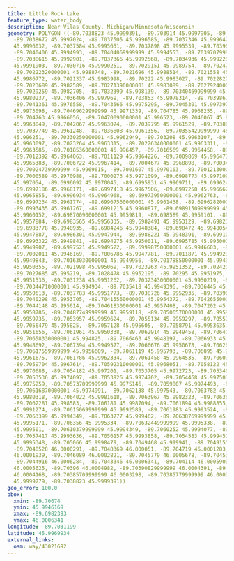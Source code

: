 ```yaml
---
title: Little Rock Lake
feature_type: water_body
description: Near Vilas County, Michigan/Minnesota/Wisconsin
geometry: POLYGON ((-89.7038823 45.9999391, -89.703914 45.9997905, -89.7039065 45.9997409,
  -89.7038672 45.9997024, -89.7037505 45.9996585, -89.7037346 45.9996421, -89.70372709999999
  45.9996032, -89.7037584 45.9995651, -89.7037898 45.9995539, -89.7039698 45.9995485,
  -89.7040406 45.9994993, -89.70404069999999 45.9994553, -89.70397079999999 45.9993508,
  -89.7038615 45.9992901, -89.7037366 45.9992568, -89.7034936 45.9992287, -89.70335300000001
  45.9991903, -89.7030716 45.9990251, -89.7029151 45.9989754, -89.70247670000001 45.9988866,
  -89.70222320000001 45.9988748, -89.7021696 45.9988514, -89.7021558 45.9987815, -89.70216360000001
  45.9986772, -89.7021337 45.9983998, -89.70222 45.9983027, -89.7022822 45.9982754,
  -89.7023689 45.9982589, -89.70271390000001 45.9983089, -89.70279240000001 45.9983037,
  -89.7029259 45.9982705, -89.7032399 45.998139, -89.70340469999999 45.9980839, -89.70354620000001
  45.9980237, -89.7036406 45.997969, -89.703853 45.9978314, -89.7039867 45.9977604,
  -89.7041361 45.9976558, -89.7043566 45.9975295, -89.7045301 45.9973979, -89.70460129999999
  45.9973098, -89.70469629999999 45.9971339, -89.704785 45.9968255, -89.7047781 45.9966496,
  -89.704763 45.9966056, -89.70470090000001 45.996523, -89.7046067 45.9964566, -89.7044657
  45.9963849, -89.7042067 45.9963074, -89.7039795 45.9961529, -89.70386929999999 45.9961247,
  -89.7037749 45.9961248, -89.7036808 45.9961356, -89.70355429999999 45.9961851, -89.7034285
  45.996251, -89.70330250000001 45.9962949, -89.703208 45.9963107, -89.70248410000001
  45.9963097, -89.7023264 45.9963315, -89.70226340000001 45.9963311, -89.70210609999999
  45.9963585, -89.70185360000001 45.996457, -89.7016569 45.9964458, -89.7013338 45.9964069,
  -89.7012392 45.9964063, -89.7011129 45.9964226, -89.7009869 45.9964778, -89.70090039999999
  45.9965383, -89.7006722 45.9967414, -89.7004677 45.9968898, -89.7003417 45.9969394,
  -89.70024739999999 45.9969615, -89.7001607 45.9970163, -89.70012130000001 45.9970602,
  -89.7000589 45.9970988, -89.7000273 45.9971099, -89.6998773 45.9971097, -89.6996879
  45.997054, -89.6996092 45.9970045, -89.6995931 45.9969711, -89.699624 45.9969052,
  -89.6997186 45.9968171, -89.6997418 45.9967506, -89.6997258 45.9966624, -89.69969399999999
  45.9965855, -89.6996934 45.9964968, -89.69973950000001 45.9962763, -89.6997392 45.9962215,
  -89.6997234 45.9961774, -89.69967560000001 45.9961438, -89.69962820000001 45.9961272,
  -89.6993435 45.9961267, -89.6991215 45.9960877, -89.69891509999999 45.9960266, -89.6987883
  45.9960152, -89.69870090000001 45.9959819, -89.698589 45.9959101, -89.69846130000001
  45.9957884, -89.6983565 45.9956335, -89.6982491 45.9953129, -89.6982393 45.995202,
  -89.6983778 45.9948935, -89.6984246 45.9948384, -89.698472 45.9948054, -89.6985347
  45.9947887, -89.6986301 45.9947944, -89.6988221 45.9948391, -89.6991091 45.9949285,
  -89.6993322 45.9949841, -89.6994275 45.9950011, -89.6995785 45.9950071, -89.6996729
  45.9949907, -89.6997521 45.9949522, -89.69998750000001 45.9946603, -89.700074 45.9946218,
  -89.7002011 45.9946169, -89.7006786 45.9947781, -89.7011871 45.994923, -89.7015353
  45.9949843, -89.70163030000001 45.9949956, -89.70178850000001 45.994996, -89.7020735
  45.9950355, -89.7021998 45.995069, -89.7023263 45.9951352, -89.70242090000001 45.9951685,
  -89.7027685 45.995219, -89.7028478 45.9952195, -89.70295 45.9951975, -89.7030685
  45.9951536, -89.7031238 45.9951262, -89.70323430000001 45.9950219, -89.7033213 45.9949722,
  -89.70344710000001 45.994934, -89.7035418 45.9949396, -89.7036445 45.9949949, -89.7037155
  45.9950613, -89.7037783 45.9951773, -89.7038726 45.9952935, -89.70396700000001 45.9953487,
  -89.7040298 45.9953705, -89.70415560000001 45.9954372, -89.70426550000001 45.9955032,
  -89.7044148 45.995614, -89.70461830000001 45.9957408, -89.7047202 45.9958456, -89.7047827
  45.9958786, -89.70487749999999 45.9959118, -89.70506570000001 45.9959511, -89.705254
  45.9959735, -89.7053957 45.9959624, -89.7055134 45.9959297, -89.7055768 45.9958912,
  -89.7056479 45.995825, -89.7057128 45.995605, -89.7058791 45.9953635, -89.7060853
  45.9951656, -89.7061961 45.9950338, -89.7062914 45.9949458, -89.70640969999999 45.9948855,
  -89.70658330000001 45.994825, -89.7066463 45.9948197, -89.7066933 45.9948307, -89.70674
  45.9948692, -89.7067394 45.9949577, -89.7066676 45.9950678, -89.70626300000001 45.9955289,
  -89.70617559999999 45.9956609, -89.7061119 45.995793, -89.706095 45.9959254, -89.70617919999999
  45.9961675, -89.7061786 45.9962334, -89.7061458 45.9964535, -89.7060979 45.9965857,
  -89.7059704 45.9967614, -89.70592310000001 45.9968051, -89.7058122 45.9968987, -89.7055682
  45.9970688, -89.7054182 45.997201, -89.7053705 45.9972723, -89.7053463 45.997333,
  -89.7053536 45.9974097, -89.7053926 45.9974702, -89.7054468 45.9975036, -89.7056348
  45.9975259, -89.70573709999999 45.9975146, -89.7059807 45.9974493, -89.7060592 45.9974491,
  -89.70616870000001 45.9974991, -89.7062138 45.997543, -89.7063782 45.9979001, -89.7064017
  45.9980318, -89.7064022 45.9981618, -89.7063967 45.9982323, -89.70635299999999 45.9983798,
  -89.7062281 45.998583, -89.706181 45.9987094, -89.7061894 45.9988855, -89.7061817
  45.9991274, -89.70615069999999 45.9992589, -89.7061983 45.9993524, -89.706261 45.9994021,
  -89.7063399 45.9994349, -89.7063777 45.999462, -89.70638769999999 45.9994868, -89.7063795
  45.9995171, -89.706356 45.9995334, -89.70632449999999 45.9995338, -89.70623019999999
  45.999501, -89.70610379999999 45.9994349, -89.7060252 45.9994077, -89.7058519 45.999369,
  -89.7057417 45.9993636, -89.7056157 45.9993858, -89.7054583 45.9994518, -89.7053409
  45.9995348, -89.705066 45.9998479, -89.7049468 45.999941, -89.7049155 45.9999854,
  -89.7048528 46.0000291, -89.7048369 46.000051, -89.704719 46.0001283, -89.7046481
  46.0001939, -89.7046089 46.0002821, -89.7045779 46.0005678, -89.7045308 46.0006121,
  -89.7044916 46.0006284, -89.7043346 46.0006341, -89.704114 46.0005903, -89.70405119999999
  46.0005625, -89.70396 46.0004982, -89.70390829999999 46.0004391, -89.70390759999999
  46.0004168, -89.70385709999999 46.0003298, -89.70385779999999 46.0001321, -89.7038891
  45.9999779, -89.7038823 45.9999391))
geo_error: 100.0
bbox:
  xmin: -89.70674
  ymin: 45.9946169
  xmax: -89.6982393
  ymax: 46.0006341
longitude: -89.7031199
latitude: 45.9969934
external_links:
  osm: way/43021692
---
```

